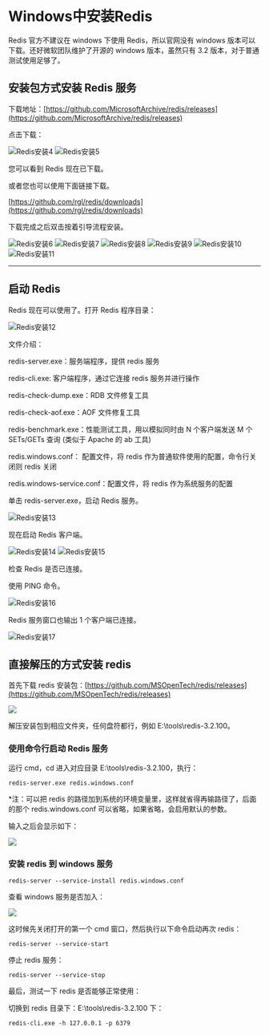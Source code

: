 # Windows中安装Redis

Redis 官方不建议在 windows 下使用 Redis，所以官网没有 windows 版本可以下载。还好微软团队维护了开源的 windows 版本，虽然只有 3.2 版本，对于普通测试使用足够了。

## 安装包方式安装 Redis 服务

下载地址：[https://github.com/MicrosoftArchive/redis/releases](https://github.com/MicrosoftArchive/redis/releases)

点击下载：

![Redis安装4](jpg/redis-installation4-1-1.png)
![Redis安装5](jpg/redis-installation5-1-1.png)

您可以看到 Redis 现在已下载。

或者您也可以使用下面链接下载。

[https://github.com/rgl/redis/downloads](https://github.com/rgl/redis/downloads)

下载完成之后双击按着引导流程安装。

![Redis安装6](jpg/redis-installation6-1-1.png) 
![Redis安装7](jpg/redis-installation7-1-1.png)
![Redis安装8](jpg/redis-installation8-1-1.png)
![Redis安装9](jpg/redis-installation9-1-1.png)
![Redis安装10](jpg/redis-installation10-1-1.png)
![Redis安装11](jpg/redis-installation11-1-1.png)

* * *

## 启动 Redis

Redis 现在可以使用了。打开 Redis 程序目录：

![Redis安装12](jpg/redis-installation12-1-1.png)

文件介绍：

redis-server.exe：服务端程序，提供 redis 服务

redis-cli.exe: 客户端程序，通过它连接 redis 服务并进行操作

redis-check-dump.exe：RDB 文件修复工具

redis-check-aof.exe：AOF 文件修复工具

redis-benchmark.exe：性能测试工具，用以模拟同时由 N 个客户端发送 M 个 SETs/GETs 查询 (类似于 Apache 的 ab 工具)

redis.windows.conf： 配置文件，将 redis 作为普通软件使用的配置，命令行关闭则 redis 关闭

redis.windows-service.conf：配置文件，将 redis 作为系统服务的配置

单击 redis-server.exe，启动 Redis 服务。

![Redis安装13](jpg/redis-installation13-1-1.png)

现在启动 Redis 客户端。

![Redis安装14](jpg/redis-installation14-1-1.png) ![Redis安装15](jpg/redis-installation15-1-1.png)

检查 Redis 是否已连接。

使用 PING 命令。

![Redis安装16](jpg/redis-installation16-1-1.png)

Redis 服务窗口也输出 1 个客户端已连接。

![Redis安装17](jpg/redis-installation17-1-1.png)

## 直接解压的方式安装 redis

首先下载 redis 安装包：[https://github.com/MSOpenTech/redis/releases](https://github.com/MSOpenTech/redis/releases)

![](jpg/20180530232823964-e1584240924769.png)

解压安装包到相应文件夹，任何盘符都行，例如 E:\\tools\\redis-3.2.100。

### 使用命令行启动 Redis 服务

运行 cmd，cd 进入对应目录 E:\\tools\\redis-3.2.100，执行：

```
redis-server.exe redis.windows.conf 
```

\*注：可以把 redis 的路径加到系统的环境变量里，这样就省得再输路径了，后面的那个 redis.windows.conf 可以省略，如果省略，会启用默认的参数。

输入之后会显示如下：

![](jpg/5d84a6dd5f1b242dce37ab0423388981.png)

### 安装 redis 到 windows 服务

```
redis-server --service-install redis.windows.conf
```

查看 windows 服务是否加入：

![](jpg/2a38fe5c35c522f602e4647ef8af3d58.png)

这时候先关闭打开的第一个 cmd 窗口，然后执行以下命令启动再次 redis：

```
redis-server --service-start
```

停止 redis 服务：

```
redis-server --service-stop
```

最后，测试一下 redis 是否能够正常使用：

切换到 redis 目录下：E:\\tools\\redis-3.2.100  下：

```
redis-cli.exe -h 127.0.0.1 -p 6379 
```
